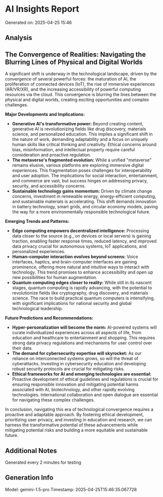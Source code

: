 # AI Insights Report
Generated on: 2025-04-25 15:46

## Analysis
## The Convergence of Realities: Navigating the Blurring Lines of Physical and Digital Worlds

A significant shift is underway in the technological landscape, driven by the convergence of several powerful forces:  the maturation of AI, the proliferation of connected devices (IoT), the rise of immersive experiences (AR/VR/XR), and the increasing accessibility of powerful computing resources via the cloud. This convergence is blurring the lines between the physical and digital worlds, creating exciting opportunities and complex challenges.

**Major Developments and Implications:**

* **Generative AI's transformative power:**  Beyond creating content, generative AI is revolutionizing fields like drug discovery, materials science, and personalized education. This implies a significant shift in the nature of work, demanding adaptability and a focus on uniquely human skills like critical thinking and creativity.  Ethical concerns around bias, misinformation, and intellectual property require careful consideration and proactive regulation.
* **The metaverse's fragmented evolution:**  While a unified "metaverse" remains elusive, various platforms are exploring immersive digital experiences.  This fragmentation poses challenges for interoperability and user adoption. The implications for social interaction, entertainment, and commerce are vast, but success hinges on addressing privacy, security, and accessibility concerns.
* **Sustainable technology gains momentum:**  Driven by climate change concerns,  investment in renewable energy, energy-efficient computing, and sustainable materials is accelerating.  This shift demands innovation in battery technology, smart grids, and circular economy models, paving the way for a more environmentally responsible technological future.

**Emerging Trends and Patterns:**

* **Edge computing empowers decentralized intelligence:**  Processing data closer to the source (e.g., on devices or local servers) is gaining traction, enabling faster response times, reduced latency, and improved data privacy crucial for autonomous systems, IoT applications, and personalized experiences.
* **Human-computer interaction evolves beyond screens:**  Voice interfaces, haptics, and brain-computer interfaces are gaining prominence, offering more natural and intuitive ways to interact with technology. This trend promises to enhance accessibility and open up new possibilities for human augmentation.
* **Quantum computing edges closer to reality:**  While still in its nascent stages, quantum computing is rapidly advancing, with the potential to revolutionize fields like cryptography, drug discovery, and materials science. The race to build practical quantum computers is intensifying, with significant implications for national security and global technological leadership.


**Future Predictions and Recommendations:**

* **Hyper-personalization will become the norm:** AI-powered systems will curate individualized experiences across all aspects of life, from education and healthcare to entertainment and shopping.  This requires strong data privacy regulations and mechanisms for user control over their data.
* **The demand for cybersecurity expertise will skyrocket:** As our reliance on interconnected systems grows, so will the threat of cyberattacks.  Investing in cybersecurity education and developing robust security protocols are crucial for mitigating risks.
* **Ethical frameworks for AI and emerging technologies are essential:**  Proactive development of ethical guidelines and regulations is crucial for ensuring responsible innovation and mitigating potential harms associated with AI, biotechnology, and other rapidly evolving technologies.  International collaboration and open dialogue are essential for navigating these complex challenges.

In conclusion, navigating this era of technological convergence requires a proactive and adaptable approach.  By fostering ethical development, prioritizing user privacy, and investing in education and research, we can harness the transformative potential of these advancements while mitigating potential risks and building a more equitable and sustainable future. 


## Additional Notes
Generated every 2 minutes for testing

## Generation Info
Model: gemini-1.5-pro
Timestamp: 2025-04-25T15:46:35.067728

